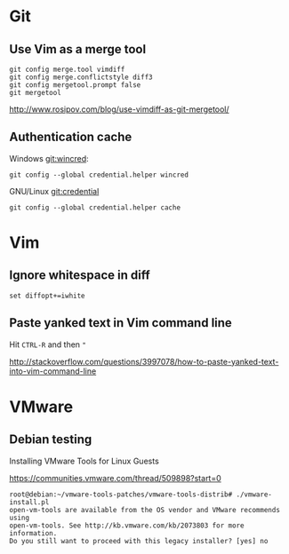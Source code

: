 # Git

## Use Vim as a merge tool

```
git config merge.tool vimdiff
git config merge.conflictstyle diff3
git config mergetool.prompt false
git mergetool
```

http://www.rosipov.com/blog/use-vimdiff-as-git-mergetool/

## Authentication cache

Windows [git:wincred]:

```
git config --global credential.helper wincred
```

GNU/Linux [git:credential]

```
git config --global credential.helper cache
```

[git:wincred]: https://help.github.com/articles/caching-your-github-password-in-git/
[git:credential]: https://git-scm.com/docs/git-credential-cache

# Vim

## Ignore whitespace in diff

```
set diffopt+=iwhite
```

## Paste yanked text in Vim command line

Hit `CTRL-R` and then `"`

http://stackoverflow.com/questions/3997078/how-to-paste-yanked-text-into-vim-command-line

# VMware

## Debian testing

Installing VMware Tools for Linux Guests

https://communities.vmware.com/thread/509898?start=0

~~~
root@debian:~/vmware-tools-patches/vmware-tools-distrib# ./vmware-install.pl 
open-vm-tools are available from the OS vendor and VMware recommends using 
open-vm-tools. See http://kb.vmware.com/kb/2073803 for more information.
Do you still want to proceed with this legacy installer? [yes] no
~~~
